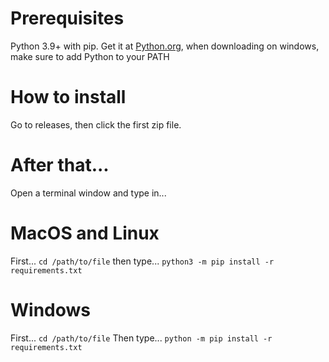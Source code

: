 # Prerequisites
Python 3.9+ with pip. Get it at [Python.org](http://www.python.org), when downloading on windows, make sure to add Python to your PATH

# How to install


Go to releases, then click the first zip file.

# After that...

Open a terminal window
and type in...

# MacOS and Linux
First...
`cd /path/to/file`
then type...
`python3 -m pip install -r requirements.txt`

# Windows
First...
`cd /path/to/file`
Then type...
`python -m pip install -r requirements.txt`

